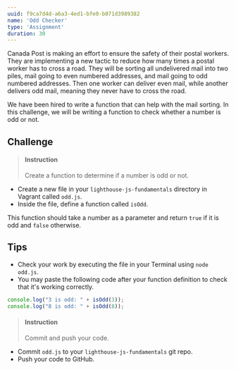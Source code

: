```yaml
---
uuid: f9ca7d4d-a6a3-4ed1-bfe0-b071d3989382
name: 'Odd Checker'
type: 'Assignment'
duration: 30
---
```


Canada Post is making an effort to ensure the safety of their postal workers. They are implementing a new tactic to reduce how many times a postal worker has to cross a road. They will be sorting all undelivered mail into two piles, mail going to even numbered addresses, and mail going to odd numbered addresses. Then one worker can deliver even mail, while another delivers odd mail, meaning they never have to cross the road. 

We have been hired to write a function that can help with the mail sorting. In this challenge, we will be writing a function to check whether a number is odd or not.

## Challenge

> #### Instruction
> Create a function to determine if a number is odd or not.

* Create a new file in your `lighthouse-js-fundamentals` directory in Vagrant called `odd.js`.
* Inside the file, define a function called `isOdd`. 

This function should take a number as a parameter and return `true` if it is odd and `false` otherwise. 

## Tips

* Check your work by executing the file in your Terminal using `node odd.js`.
* You may paste the following code after your function definition to check that it's working correctly.

```javascript
console.log("3 is odd: " + isOdd(3));
console.log("8 is odd: " + isOdd(8));
```

> #### Instruction
> Commit and push your code.

* Commit `odd.js` to your `lighthouse-js-fundamentals` git repo.
* Push your code to GitHub. 
